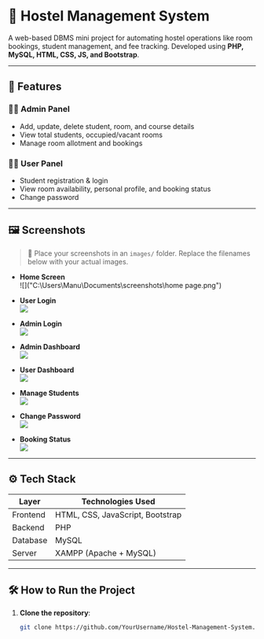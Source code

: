 # 🏡 Hostel Management System

A web-based DBMS mini project for automating hostel operations like room bookings, student management, and fee tracking. Developed using **PHP, MySQL, HTML, CSS, JS, and Bootstrap**.

---

## 📌 Features

### 🧑‍💼 Admin Panel
- Add, update, delete student, room, and course details
- View total students, occupied/vacant rooms
- Manage room allotment and bookings

### 👨‍🎓 User Panel
- Student registration & login
- View room availability, personal profile, and booking status
- Change password

---

## 🖼️ Screenshots

> 📁 Place your screenshots in an `images/` folder. Replace the filenames below with your actual images.

- **Home Screen**  
  ![]("C:\Users\Manu\Documents\screenshots\home page.png")

- **User Login**  
  ![](images/user_login.png)

- **Admin Login**  
  ![](images/admin_login.png)

- **Admin Dashboard**  
  ![](images/admin_dashboard.png)

- **User Dashboard**  
  ![](images/user_dashboard.png)

- **Manage Students**  
  ![](images/manage_students.png)

- **Change Password**  
  ![](images/change_password.png)

- **Booking Status**  
  ![](images/booking_status.png)

---

## ⚙️ Tech Stack

| Layer      | Technologies Used                |
|------------|----------------------------------|
| Frontend   | HTML, CSS, JavaScript, Bootstrap |
| Backend    | PHP                              |
| Database   | MySQL                            |
| Server     | XAMPP (Apache + MySQL)           |

---

## 🛠️ How to Run the Project

1. **Clone the repository**:
   ```bash
   git clone https://github.com/YourUsername/Hostel-Management-System.git
